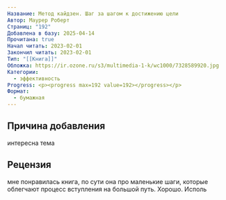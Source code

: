 ```yaml
---
Название: Метод кайдзен. Шаг за шагом к достижению цели
Автор: Маурер Роберт
Страниц: "192"
Добавлена в базу: 2025-04-14
Прочитана: true
Начал читать: 2023-02-01
Закончил читать: 2023-02-01
Тип: "[[Книга]]"
Обложка: https://ir.ozone.ru/s3/multimedia-1-k/wc1000/7328589920.jpg
Категории:
  - эффективность
Progress: <p><progress max=192 value=192></progress></p>
Формат:
  - бумажная
---
```

## Причина добавления

интересна тема
## Рецензия

мне понравилась книга, по сути она про маленькие шаги, которые облегчают процесс вступления на большой путь. Хорошо. Исполь

